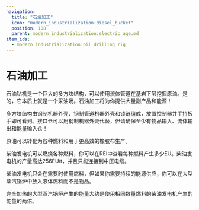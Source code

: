 ```yaml
---
navigation:
  title: "石油加工"
  icon: "modern_industrialization:diesel_bucket"
  position: 108
  parent: modern_industrialization:electric_age.md
item_ids:
  - modern_industrialization:oil_drilling_rig
---
```


# 石油加工

石油钻机是一个巨大的多方块结构，可以使用流体管道在基岩下层挖掘原油。是的，它本质上就是一个采油场。石油加工将为你提供大量副产品和能源！

<Recipe id="modern_industrialization:oil/oil_drilling_rig_asbl" />

多方块结构由钢制机器外壳、钢制管道机器外壳和锁链组成，放置控制器并手持扳手即可看到。接口仓可以用钢制机器外壳代替，但请确保至少有物品输入、流体输出和能量输入仓！

原油可以转化为各种燃料和用于更高效的橡胶布生产。

柴油发电机可以燃烧各种燃料，你可以在REI中查看每种燃料产生多少EU。柴油发电机的产量高达256EU/t，并且只能连接到中压电缆。

<Recipe id="modern_industrialization:electric_age/machine/diesel_generator_asbl" />

柴油发电机只会在需要时使用燃料，但如果你需要持续的能源供应，你可以在大型蒸汽锅炉中放入液体燃料而不是物品。

完全加热的大型蒸汽锅炉产生的能量大约是使用相同数量燃料的柴油发电机产生的能量的两倍。


